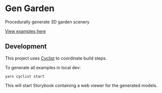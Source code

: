 # Gen Garden

Procedurally generate 3D garden scenery

[View examples here](https://elastic-murdock-f3107f.netlify.app/)

## Development

This project uses [Cyclist](https://github.com/dpisani/cyclist) to coordinate build steps.

To generate all examples in local dev:

```
yarn cyclist start
```

This will start Storybook containing a web viewer for the generated models.
